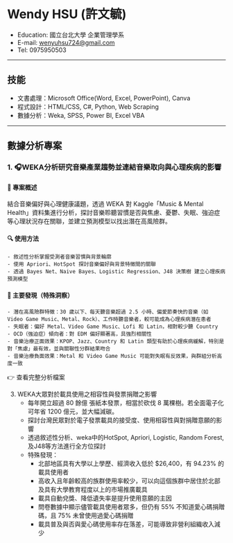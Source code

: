 # Wendy HSU (許文毓)
- Education: 國立台北大學 企業管理學系
- E-mail: wenyuhsu724@gmail.com
- Tel: 0975950503
---
## 技能
- 文書處理：Microsoft Office(Word, Excel, PowerPoint), Canva
- 程式設計：HTML/CSS, C#, Python, Web Scraping
- 數據分析：Weka, SPSS, Power BI, Excel VBA 
---
## 數據分析專案
### 1. 🎧WEKA分析研究音樂產業趨勢並連結音樂取向與心理疾病的影響
#### 🧠 專案概述  
結合音樂偏好與心理健康議題，透過 WEKA 對 Kaggle「Music & Mental Health」資料集進行分析，探討音樂聆聽習慣是否與焦慮、憂鬱、失眠、強迫症等心理狀況存在關聯，並建立預測模型以找出潛在高風險群。  
#### 🔍 使用方法
    - 敘述性分析掌握受測者音樂習慣與背景輪廓
    - 使用 Apriori、HotSpot 探討音樂偏好與背景特徵間的關聯
    - 透過 Bayes Net、Naive Bayes、Logistic Regression、J48 決策樹 建立心理疾病預測模型  
#### 🌟 主要發現（特殊洞察）
    - 潛在高風險群特徵：30 歲以下、每天聽音樂超過 2.5 小時、偏愛節奏快的音樂（如 Video Game Music、Metal、Rock）、工作時聽音樂者，較可能成為心理疾病潛在患者
    - 失眠者：偏好 Metal、Video Game Music、Lofi 和 Latin，相對較少聽 Country
    - OCD（強迫症）傾向者：對 EDM 偏好顯著高，具強烈相關性
    - 音樂治療正面效果：KPOP、Jazz、Country 和 Latin 類型有助於心理疾病緩解，特別是對「焦慮」最有效，並與關聯性分群結果吻合
    - 音樂治療負面效果：Metal 和 Video Game Music 可能對失眠有反效果，與群組分析高度一致  
👉 查看完整分析檔案

3. WEKA大眾對於載具使用之相容性與發票捐贈之影響
    - 每年開立超過 80 餘億 張紙本發票，相當於砍伐 8 萬棵樹。若全面電子化可年省 1200 億元，並大幅減碳。
    - 探討台灣民眾對於電子發票載具的接受度、使用相容性與對捐贈意願的影響
    - 透過敘述性分析、weka中的HotSpot, Apriori, Logistic, Random Forest, 及J48等方法進行全方位探討
    - 特殊發現：
        - 北部地區具有大學以上學歷、經濟收入低於 $26,400，有 94.23% 的載具使用者
        - 高收入且年齡較高的族群使用率較少，可以向這個族群中居住於北部及具有大學教育程度以上的市場推廣載具
        - 載具自動兌獎、降低遺失率是提升使用意願的主因
        - 問卷數據中顯示儘管載具使用者眾多，但仍有 55% 不知道愛心碼捐贈碼，且 75% 未曾使用過愛心碼捐贈
        - 載具普及與否與愛心碼使用率存在落差，可能導致非營利組織收入減少


